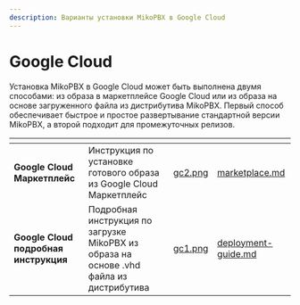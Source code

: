```yaml
---
description: Варианты установки MikoPBX в Google Cloud
---
```


# Google Cloud

Установка MikoPBX в Google Cloud может быть выполнена двумя способами: из образа в маркетплейсе Google Cloud или из образа на основе загруженного файла из дистрибутива MikoPBX. Первый способ обеспечивает быстрое и простое развертывание стандартной версии MikoPBX, а второй подходит для промежуточных релизов.

<table data-view="cards"><thead><tr><th></th><th></th><th data-hidden data-card-cover data-type="files"></th><th data-hidden data-card-target data-type="content-ref"></th></tr></thead><tbody><tr><td><strong>Google Cloud Маркетплейс</strong></td><td>Инструкция по установке готового образа из Google Cloud Маркетплейс</td><td><a href="../../../.gitbook/assets/gc2.png">gc2.png</a></td><td><a href="marketplace.md">marketplace.md</a></td></tr><tr><td><strong>Google Cloud подробная инструкция</strong></td><td>Подробная инструкция по загрузке MikoPBX из образа на основе .vhd файла из дистрибутива</td><td><a href="../../../.gitbook/assets/gc1.png">gc1.png</a></td><td><a href="deployment-guide.md">deployment-guide.md</a></td></tr></tbody></table>
